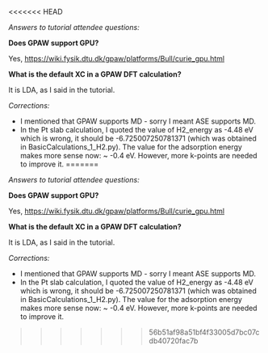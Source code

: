 <<<<<<< HEAD

*Answers to tutorial attendee questions:*

**Does GPAW support GPU?**

Yes, https://wiki.fysik.dtu.dk/gpaw/platforms/Bull/curie_gpu.html

**What is the default XC in a GPAW DFT calculation?**

It is LDA, as I said in the tutorial.

*Corrections:*

- I mentioned that GPAW supports MD - sorry I meant ASE supports MD.
- In the Pt slab calculation, I quoted the value of H2_energy as -4.48 eV which is wrong, it should be -6.725007250781371 (which was obtained in BasicCalculations_1_H2.py). The value for the adsorption energy makes more sense now: ~ -0.4 eV. However, more k-points are needed to improve it.
=======

*Answers to tutorial attendee questions:*

**Does GPAW support GPU?**

Yes, https://wiki.fysik.dtu.dk/gpaw/platforms/Bull/curie_gpu.html

**What is the default XC in a GPAW DFT calculation?**

It is LDA, as I said in the tutorial.

*Corrections:*

- I mentioned that GPAW supports MD - sorry I meant ASE supports MD.
- In the Pt slab calculation, I quoted the value of H2_energy as -4.48 eV which is wrong, it should be -6.725007250781371 (which was obtained in BasicCalculations_1_H2.py). The value for the adsorption energy makes more sense now: ~ -0.4 eV. However, more k-points are needed to improve it.
>>>>>>> 56b51af98a51bf4f33005d7bc07cdb40720fac7b
